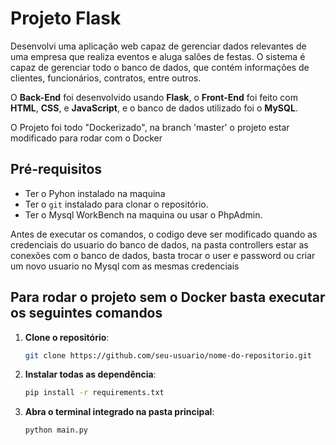 # Projeto Flask

Desenvolvi uma aplicação web capaz de gerenciar dados relevantes de uma empresa que realiza eventos e aluga salões de festas. O sistema é capaz de gerenciar todo o banco de dados, que contém informações de clientes, funcionários, contratos, entre outros. 

O **Back-End** foi desenvolvido usando **Flask**, o **Front-End** foi feito com **HTML**, **CSS**, e **JavaScript**, e o banco de dados utilizado foi o **MySQL**.

O Projeto foi todo "Dockerizado", na branch 'master' o projeto estar modificado para rodar com o Docker

## Pré-requisitos

- Ter o Pyhon instalado na maquina
- Ter o `git` instalado para clonar o repositório.
- Ter o Mysql WorkBench na maquina ou usar o PhpAdmin.

Antes de executar os comandos, o codigo deve ser modificado quando as credenciais
do usuario do banco de dados, na pasta controllers estar as conexões com o banco 
de dados, basta trocar o user e password ou criar um novo usuario no Mysql com as 
mesmas credenciais

## Para rodar o projeto sem o Docker basta executar os seguintes comandos

1. **Clone o repositório**:

   ```bash
   git clone https://github.com/seu-usuario/nome-do-repositorio.git

2. **Instalar todas as dependência**:
   ```bash
   pip install -r requirements.txt

3. **Abra o terminal integrado na pasta principal**:

   ```bash
   python main.py


